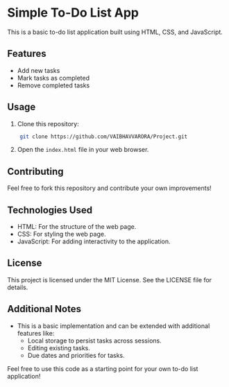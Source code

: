 # Simple To-Do List App
This is a basic to-do list application built using HTML, CSS, and JavaScript.

## Features
- Add new tasks
- Mark tasks as completed
- Remove completed tasks

## Usage
1. Clone this repository:

```bash
    git clone https://github.com/VAIBHAVVARORA/Project.git
```

2. Open the `index.html` file in your web browser.


## Contributing
Feel free to fork this repository and contribute your own improvements!

## Technologies Used

- HTML: For the structure of the web page.
- CSS: For styling the web page.
- JavaScript: For adding interactivity to the application.

## License

This project is licensed under the MIT License. See the LICENSE file for details.

## Additional Notes

- This is a basic implementation and can be extended with additional features like:
    - Local storage to persist tasks across sessions.
    - Editing existing tasks.
    - Due dates and priorities for tasks.

Feel free to use this code as a starting point for your own to-do list application!


